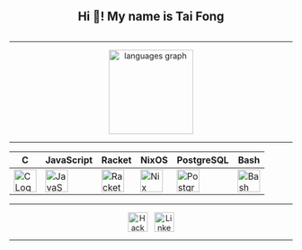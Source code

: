 <div align="center" style="display: flex; align-items: center; justify-content: center; gap: 12px;">
<h2 align="center">Hi 👋! My name is Tai Fong</h2>
</div>

---


<div align="center" style="display: flex; align-items: center; justify-content: center; gap: 12px;">
  <img src="https://github-readme-stats.vercel.app/api/top-langs?username=TaiFong&locale=en&hide_title=false&layout=compact&card_width=320&langs_count=5&theme=dracula&hide_border=false" height="150" alt="languages graph"  />
</div>


---


<div align="center">

| C | JavaScript | Racket | NixOS | PostgreSQL | Bash |
| --- | --- | --- | --- | --- | --- |
| <img src="https://raw.githubusercontent.com/marwin1991/profile-technology-icons/refs/heads/main/icons/c.png" height="40" alt="C Logo"/> | <img src="https://cdn.jsdelivr.net/gh/devicons/devicon@latest/icons/javascript/javascript-original.svg" height="40" alt="JavaScript Logo"/> | <img src="https://cdn.jsdelivr.net/gh/devicons/devicon/icons/racket/racket-original.svg" height="40" alt="Racket Logo"/> | <img src="https://cdn.jsdelivr.net/gh/devicons/devicon/icons/nixos/nixos-original.svg" height="40" alt="Nix Logo"/> | <img src="https://cdn.jsdelivr.net/gh/devicons/devicon/icons/postgresql/postgresql-original.svg" height="40" alt="PostgreSQL Logo"/> | <img src="https://cdn.simpleicons.org/gnubash/eee/_" height="40" alt="Bash Logo"/> |

</div>

--- 


<div align="center" style="display: flex; align-items: center; justify-content: center; gap: 12px;">
  <a href="https://www.hackerrank.com/profile/TaiFong" target="_blank">
    <img src="https://img.shields.io/badge/HackerRank-000000?style=for-the-badge&logo=hackerrank&logoColor=2EC866" height="35" alt="HackerRank Logo" />
  </a>
 <a href= "https://www.linkedin.com/in/tairyfong" target="_blank">
  <img src="https://img.shields.io/static/v1?message=LinkedIn&logo=linkedin&label=&color=0077B5&logoColor=white&labelColor=&style=for-the-badge" height="35" alt="LinkedIn Logo"/>
  </a>
</div>


---

